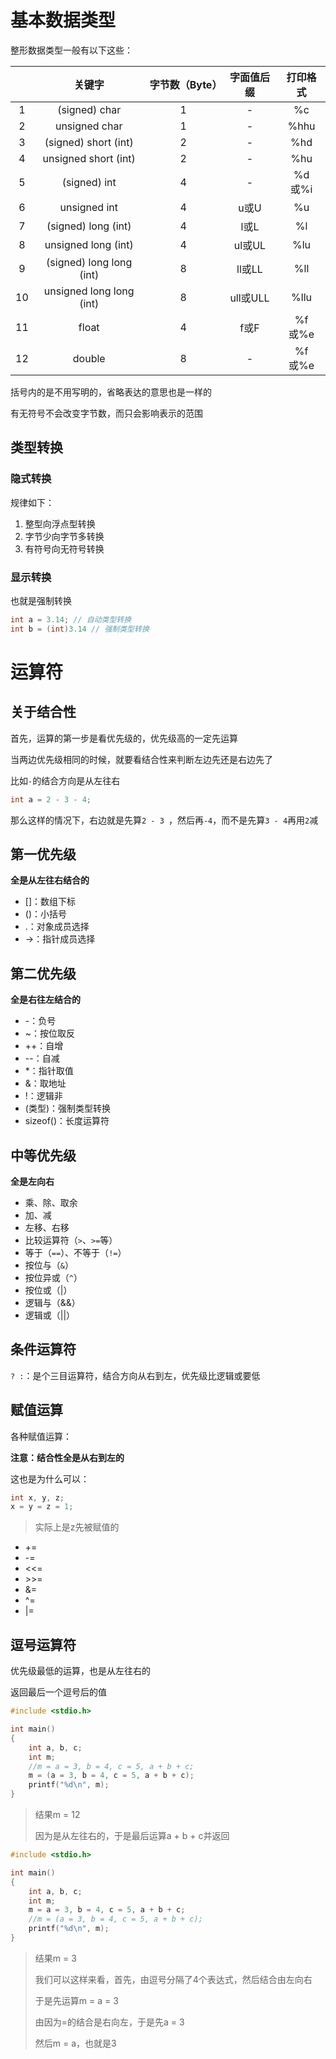 # 基本数据类型

整形数据类型一般有以下这些：

|      |          关键字          | 字节数（Byte） | 字面值后缀 | 打印格式 |
| :--: | :----------------------: | :------------: | :--------: | :------: |
|  1   |      (signed) char       |       1        |     -      |    %c    |
|  2   |      unsigned char       |       1        |     -      |   %hhu   |
|  3   |   (signed) short (int)   |       2        |     -      |   %hd    |
|  4   |   unsigned short (int)   |       2        |     -      |   %hu    |
|  5   |       (signed) int       |       4        |     -      |  %d或%i  |
|  6   |       unsigned int       |       4        |    u或U    |    %u    |
|  7   |   (signed) long (int)    |       4        |    l或L    |    %l    |
|  8   |   unsigned long (int)    |       4        |   ul或UL   |   %lu    |
|  9   | (signed) long long (int) |       8        |   ll或LL   |   %ll    |
|  10  | unsigned long long (int) |       8        |  ull或ULL  |   %llu   |
|  11  |          float           |       4        |    f或F    |  %f或%e  |
|  12  |          double          |       8        |     -      |  %f或%e  |

括号内的是不用写明的，省略表达的意思也是一样的

有无符号不会改变字节数，而只会影响表示的范围

## 类型转换

### 隐式转换

规律如下：

1. 整型向浮点型转换
2. 字节少向字节多转换
3. 有符号向无符号转换

### 显示转换

也就是强制转换

```c
int a = 3.14; // 自动类型转换
int b = (int)3.14 // 强制类型转换
```

# 运算符

## 关于结合性

首先，运算的第一步是看优先级的，优先级高的一定先运算

当两边优先级相同的时候，就要看结合性来判断左边先还是右边先了

比如`-`的结合方向是从左往右

```c
int a = 2 - 3 - 4;
```

那么这样的情况下，右边就是先算`2 - 3 `，然后再`-4`，而不是先算`3 - 4`再用`2`减

## 第一优先级

**全是从左往右结合的**

- []：数组下标
- ()：小括号
- .：对象成员选择
- ->：指针成员选择

## 第二优先级

**全是右往左结合的**

- -：负号
- ~：按位取反
- ++：自增
- --：自减
- *：指针取值
- &：取地址
- !：逻辑非
- (类型)：强制类型转换
- sizeof()：长度运算符

## 中等优先级

**全是左向右**

- 乘、除、取余
- 加、减
- 左移、右移
- 比较运算符（`>`、`>=`等）
- 等于（`==`）、不等于（`!=`）
- 按位与（`&`）
- 按位异或（`^`）
- 按位或（|）
- 逻辑与（&&）
- 逻辑或（||）

## 条件运算符

`? :`：是个三目运算符，结合方向从右到左，优先级比逻辑或要低

## 赋值运算

各种赋值运算：

**注意：结合性全是从右到左的**

这也是为什么可以：

```c
int x, y, z;
x = y = z = 1;
```

> 实际上是z先被赋值的

- +=
- -=
- <<=
- \>\>=
- &=
- ^=
- |=

## 逗号运算符

优先级最低的运算，也是从左往右的

返回最后一个逗号后的值

```c
#include <stdio.h>

int main()
{
	int a, b, c;
	int m;
	//m = a = 3, b = 4, c = 5, a + b + c;
	m = (a = 3, b = 4, c = 5, a + b + c);
	printf("%d\n", m);
}
```

> 结果m = 12
>
> 因为是从左往右的，于是最后运算a + b + c并返回

```c
#include <stdio.h>

int main()
{
	int a, b, c;
	int m;
	m = a = 3, b = 4, c = 5, a + b + c;
	//m = (a = 3, b = 4, c = 5, a + b + c);
	printf("%d\n", m);
}
```

> 结果m = 3
>
> 我们可以这样来看，首先，由逗号分隔了4个表达式，然后结合由左向右
>
> 于是先运算m = a = 3
>
> 由因为=的结合是右向左，于是先a = 3
>
> 然后m = a，也就是3
